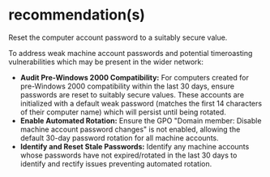 # recommendation(s)

Reset the computer account password to a suitably secure value.

To address weak machine account passwords and potential timeroasting vulnerabilities which may be present in the wider network:

- **Audit Pre-Windows 2000 Compatibility:** For computers created for pre-Windows 2000 compatibility within the last 30 days, ensure passwords are reset to suitably secure values. These accounts are initialized with a default weak password (matches the first 14 characters of their computer name) which will persist until being rotated.
- **Enable Automated Rotation:** Ensure the GPO "Domain member: Disable machine account password changes" is not enabled, allowing the default 30-day password rotation for all machine accounts.
- **Identify and Reset Stale Passwords:** Identify any machine accounts whose passwords have not expired/rotated in the last 30 days to identify and rectify issues preventing automated rotation.
